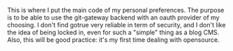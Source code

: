 This is where I put the main code of my personal preferences.
The purpose is to be able to use the git-gateway backend with an oauth provider of my choosing.
I don't find gotrue very reliable in term of security, and I don't like the idea of being locked in,
even for such a "simple" thing as a blog CMS.
Also, this will be good practice: it's my first time dealing with opensource.